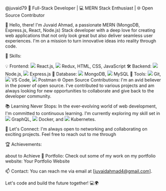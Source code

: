 @juvaid79
🚀 Full-Stack Developer | 💻 MERN Stack Enthusiast | 🌐 Open Source Contributor

👋 Hello, there! I'm Juvaid Ahmad, a passionate MERN (MongoDB, Express.js, React, Node.js) Stack developer with a deep love for creating web applications that not only look great but also deliver seamless user experiences. I'm on a mission to turn innovative ideas into reality through code.

🌟 Skills:

💡 Frontend: <img src="https://img.icons8.com/color/48/000000/react-native.png"/> React.js, <img src="https://img.icons8.com/color/48/000000/redux.png"/> Redux, HTML, CSS, JavaScript
🛠️ Backend: <img src="https://img.icons8.com/color/48/000000/nodejs.png"/> Node.js, <img src="https://img.icons8.com/color/48/000000/express.png"/> Express.js
💾 Database: <img src="https://img.icons8.com/color/48/000000/mongodb.png"/> MongoDB, <img src="https://img.icons8.com/color/48/000000/mysql.png"/> MySQL
🔧 Tools: <img src="https://img.icons8.com/color/48/000000/git.png"/> Git, <img src="https://img.icons8.com/color/48/000000/visual-studio-code-2019.png"/> VS Code, <img src="https://img.icons8.com/color/48/000000/postman-api.png"/> Postman
🌐 Open Source Contributions:
I'm an avid believer in the power of open source. I've contributed to various projects and am always looking for new opportunities to collaborate and give back to the developer community.

📚 Learning Never Stops:
In the ever-evolving world of web development, I'm committed to continuous learning. I'm currently exploring my skill set in <img src="https://img.icons8.com/color/48/000000/graphql.png"/> GraphQL, <img src="https://img.icons8.com/color/48/000000/docker.png"/> Docker, and <img src="https://img.icons8.com/color/48/000000/kubernetes.png"/> Kubernetes.

🤝 Let's Connect:
I'm always open to networking and collaborating on exciting projects. Feel free to reach out to me through

🏆 Achievements:

about to Achieve
🔗 Portfolio:
Check out some of my work on my portfolio website: Your Portfolio Website

📫 Contact:
You can reach me via email at [juvaidahmad4@gmail.com].

Let's code and build the future together! 💻🌍
